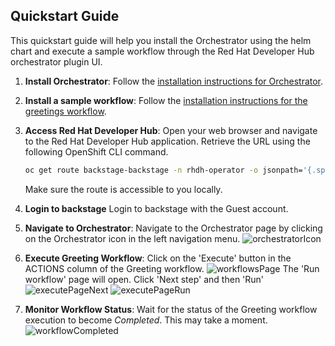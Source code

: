 ## Quickstart Guide

This quickstart guide will help you install the Orchestrator using the helm chart and execute a sample workflow through the Red Hat Developer Hub orchestrator plugin UI.

1. **Install Orchestrator**:
   Follow the [installation instructions for Orchestrator](https://www.parodos.dev/orchestrator-helm-chart/).

2. **Install a sample workflow**:
   Follow the [installation instructions for the greetings workflow](https://github.com/parodos-dev/serverless-workflows-config/blob/gh-pages/docs/greeting/README.md).

3. **Access Red Hat Developer Hub**:
   Open your web browser and navigate to the Red Hat Developer Hub application. Retrieve the URL using the following OpenShift CLI command.

   ```bash
   oc get route backstage-backstage -n rhdh-operator -o jsonpath='{.spec.host}'
   ```

   Make sure the route is accessible to you locally.

4. **Login to backstage**
   Login to backstage with the Guest account.

5. **Navigate to Orchestrator**:
   Navigate to the Orchestrator page by clicking on the Orchestrator icon in the left navigation menu.
   ![orchestratorIcon](https://raw.githubusercontent.com/janus-idp/backstage-plugins/main/plugins/orchestrator/docs/orchestratorIcon.png)

6. **Execute Greeting Workflow**:
   Click on the 'Execute' button in the ACTIONS column of the Greeting workflow.
   ![workflowsPage](https://raw.githubusercontent.com/janus-idp/backstage-plugins/main/plugins/orchestrator/docs/workflowsPage.png)
   The 'Run workflow' page will open. Click 'Next step' and then 'Run'
   ![executePageNext](https://raw.githubusercontent.com/janus-idp/backstage-plugins/main/plugins/orchestrator/docs/executePageNext.png)
   ![executePageRun](https://raw.githubusercontent.com/janus-idp/backstage-plugins/main/plugins/orchestrator/docs/executePageRun.png)
7. **Monitor Workflow Status**:
   Wait for the status of the Greeting workflow execution to become _Completed_. This may take a moment.
   ![workflowCompleted](https://raw.githubusercontent.com/janus-idp/backstage-plugins/main/plugins/orchestrator/docs/workflowCompleted.png)
